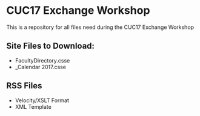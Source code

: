 # CUC17 Exchange Workshop
This is a repository for all files need during the CUC17 Exchange Workshop



## Site Files to Download:
* FacultyDirectory.csse
* _Calendar 2017.csse



## RSS Files
- Velocity/XSLT Format
- XML Template
